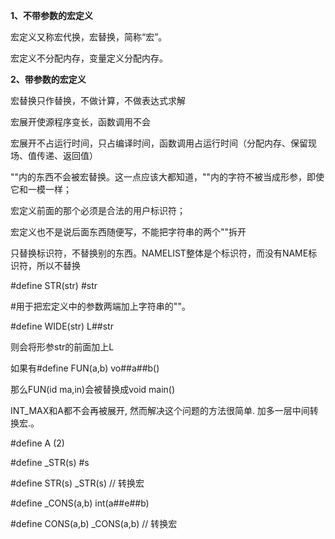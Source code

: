 **1、不带参数的宏定义**

宏定义又称宏代换，宏替换，简称“宏”。

宏定义不分配内存，变量定义分配内存。

**2、带参数的宏定义**

宏替换只作替换，不做计算，不做表达式求解

宏展开使源程序变长，函数调用不会

宏展开不占运行时间，只占编译时间，函数调用占运行时间（分配内存、保留现场、值传递、返回值）

""内的东西不会被宏替换。这一点应该大都知道，""内的字符不被当成形参，即使它和一模一样；

宏定义前面的那个必须是合法的用户标识符；

宏定义也不是说后面东西随便写，不能把字符串的两个""拆开

只替换标识符，不替换别的东西。NAMELIST整体是个标识符，而没有NAME标识符，所以不替换

\#define STR(str) #str

\#用于把宏定义中的参数两端加上字符串的""。

\#define WIDE(str) L##str

则会将形参str的前面加上L

如果有#define FUN(a,b) vo##a##b()

那么FUN(id ma,in)会被替换成void main()

INT_MAX和A都不会再被展开, 然而解决这个问题的方法很简单. 加多一层中间转换宏.。

\#define A           (2) 

\#define _STR(s)     #s 

\#define STR(s)      _STR(s)          // 转换宏 

\#define _CONS(a,b)  int(a##e##b) 

\#define CONS(a,b)   _CONS(a,b)       // 转换宏